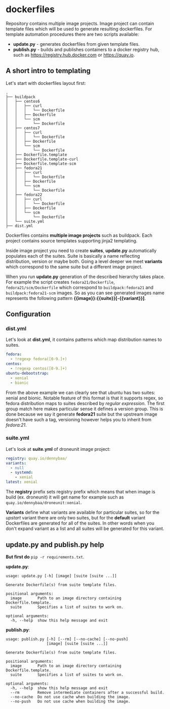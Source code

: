 # dockerfiles

Repository contains multiple image projects. Image project can contain template files which will be used to generate resulting dockerfiles. For template automation procedures there are two scripts available:

 - **update.py** - generates dockerfiles from given template files.
 - **publish.py** - builds and publishes containers to a docker registry hub, such as https://registry.hub.docker.com or https://quay.io.
 
## A short intro to templating

Let's start with dockerfiles layout first:
```
.
├── buildpack
│   ├── centos6
│   │   ├── curl
│   │   │   └── Dockerfile
│   │   ├── Dockerfile
│   │   └── scm
│   │       └── Dockerfile
│   ├── centos7
│   │   ├── curl
│   │   │   └── Dockerfile
│   │   ├── Dockerfile
│   │   └── scm
│   │       └── Dockerfile
│   ├── Dockerfile.template
│   ├── Dockerfile.template-curl
│   ├── Dockerfile.template-scm
│   ├── fedora21
│   │   ├── curl
│   │   │   └── Dockerfile
│   │   ├── Dockerfile
│   │   └── scm
│   │       └── Dockerfile
│   ├── fedora22
│   │   ├── curl
│   │   │   └── Dockerfile
│   │   ├── Dockerfile
│   │   └── scm
│   │       └── Dockerfile
│   └── suite.yml
├── dist.yml
```
Dockerfiles contains **multiple image projects** such as buildpack. Each project contains source templates supporting jinja2 templating.

Inside image project you need to create **suites**, **update.py** automatically populates each of the suites. Suite is basically a name reflecting distribution, version or maybe both.  Going a level deeper we meet **variants** which correspond to the same suite but a different image project.

When you run **update.py** generation of the described hierarchy takes place. For example the script creates `fedora21/Dockerfile`, `fedora21/scm/Dockerfile` which correspond to `buildpack:fedora21` and `buildpack:fedora21-scm` images. So as you can see generated images name represents the following pattern **{{image}}:{{suite}}[-{{variant}}]**.

## Configuration

### dist.yml

Let's look at **dist.yml**, it contains patterns which map distribution names to suites.

```yaml
fedora:
  - !regexp fedora([0-9.]+)
centos:
  - !regexp centos([0-9.]+)
ubuntu-debootstrap:
  - xenial
  - bionic
```

From the above example we can clearly see that ubuntu has two suites: xenial and bionic. Notable feature of this format is that it supports regex, so fedora distribution maps to suites described by *regular expression*. The first group match here makes particular sense it defines a version group. This is done because we say it generate **fedora21** suite but the upstream image doesn't have such a tag, versioning however helps you to inherit from *fedora:21*.

### suite.yml

Let's look at **suite.yml** of droneunit image project:

```yaml
registry: quay.io/dennybaa/
variants:
  - null
  - systemd:
    - xenial
latest: xenial
```

The **registry** prefix sets registry prefix which means that when image is build (ex. droneunit) it will get name for example such as `quay.io/dennybaa/droneunit:xenial`.

**Variants** define what variants are available for particular suites, so for the *upstart* variant there are only two suites, but for the **default** variant Dockerfiles are generated for all of the suites. In other words when you don't expand variant as a list and all suites will be generated for this variant.


## update.py and publish.py help

**But first do** `pip -r requirements.txt`.

**update.py**:
```
usage: update.py [-h] [image] [suite [suite ...]]

Generate Dockerfile(s) from suite template files.

positional arguments:
  image       Path to an image directory containing Dockerfile.template.
  suite       Specifies a list of suites to work on.

optional arguments:
  -h, --help  show this help message and exit
```

**publish.py**:
```
usage: publish.py [-h] [--rm] [--no-cache] [--no-push]
                  [image] [suite [suite ...]]

Generate Dockerfile(s) from suite template files.

positional arguments:
  image       Path to an image directory containing Dockerfile.template.
  suite       Specifies a list of suites to work on.

optional arguments:
  -h, --help  show this help message and exit
  --rm        Remove intermediate containers after a successful build.
  --no-cache  Do not use cache when building the image.
  --no-push   Do not use cache when building the image.
```
